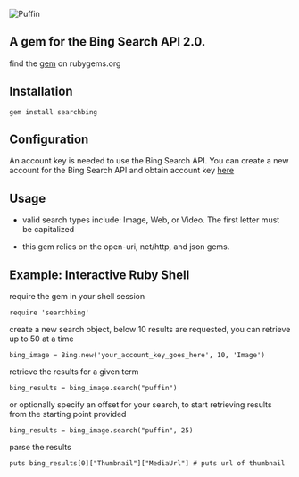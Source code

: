 ![Puffin](http://photos-g.ak.fbcdn.net/hphotos-ak-snc1/hs166.snc1/6216_704615592619_7804626_41719230_39698_n.jpg)


A gem for the Bing Search API 2.0.
-------------
find the [gem](https://rubygems.org/gems/searchbing) on rubygems.org



## Installation
    gem install searchbing


Configuration
-------------
An account key is needed to use the Bing Search API. You can create a new account for the Bing Search API and obtain account key [here](http://www.bing.com/developers/)

## Usage

- valid search types include: Image, Web, or Video. The first letter must be capitalized  

- this gem relies on the open-uri, net/http, and json gems.

Example: Interactive Ruby Shell
----------
require the gem in your shell session

   	require 'searchbing'
create a new search object, below 10 results are requested, you can retrieve up to 50 at a time

	bing_image = Bing.new('your_account_key_goes_here', 10, 'Image')
retrieve the results for a given term

	bing_results = bing_image.search("puffin")

or optionally specify an offset for your search, to start retrieving results from the starting point provided

    bing_results = bing_image.search("puffin", 25)

parse the results
 
	puts bing_results[0]["Thumbnail"]["MediaUrl"] # puts url of thumbnail  
